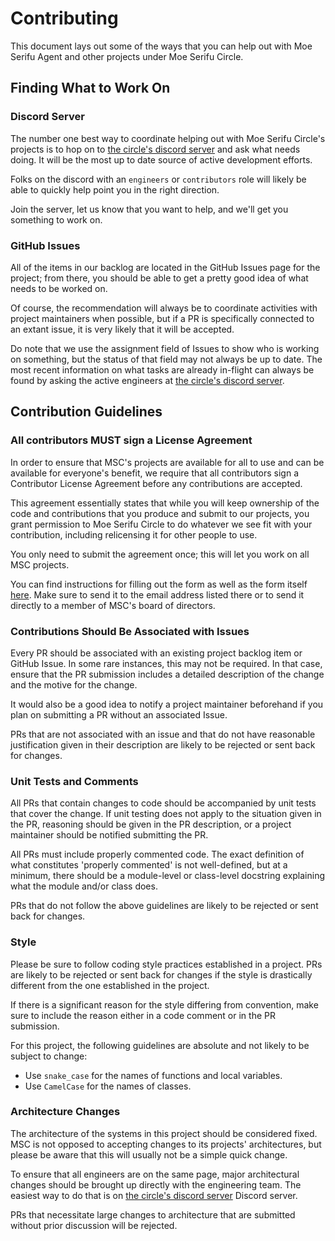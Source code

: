 # Contributing

This document lays out some of the ways that you can help out with Moe Serifu Agent and
other projects under Moe Serifu Circle.

## Finding What to Work On

### Discord Server

The number one best way to coordinate helping out with Moe Serifu Circle's projects is to
hop on to [the circle's discord server](https://discord.gg/URAA8SF) and ask what needs
doing. It will be the most up to date source of active development efforts.

Folks on the discord with an `engineers` or `contributors` role will likely be able to
quickly help point you in the right direction.

Join the server, let us know that you want to help, and we'll get you something to work
on.

### GitHub Issues

All of the items in our backlog are located in the GitHub Issues page for the project;
from there, you should be able to get a pretty good idea of what needs to be worked on.

Of course, the recommendation will always be to coordinate activities with project
maintainers when possible, but if a PR is specifically connected to an extant issue,
it is very likely that it will be accepted.

Do note that we use the assignment field of Issues to show who is working on something,
but the status of that field may not always be up to date. The most recent information
on what tasks are already in-flight can always be found by asking the active engineers
at [the circle's discord server](https://discord.gg/URAA8SF).

## Contribution Guidelines

### All contributors MUST sign a License Agreement

In order to ensure that MSC's projects are available for all to use and can be available
for everyone's benefit, we require that all contributors sign a Contributor License
Agreement before any contributions are accepted.

This agreement essentially states that while you will keep ownership of the code and
contributions that you produce and submit to our projects, you grant permission to Moe
Serifu Circle to do whatever we see fit with your contribution, including relicensing it
for other people to use.

You only need to submit the agreement once; this will let you work on all MSC projects.

You can find instructions for filling out the form as well as the form itself
[here](https://drive.google.com/open?id=1-9HxEtUI1heMHMb50pxvAPKgodrsPdBp). Make sure
to send it to the email address listed there or to send it directly to a member of MSC's
board of directors.

### Contributions Should Be Associated with Issues

Every PR should be associated with an existing project backlog item or GitHub Issue. In
some rare instances, this may not be required. In that case, ensure that the PR submission
includes a detailed description of the change and the motive for the change.

It would also be a good idea to notify a project maintainer beforehand if you plan on
submitting a PR without an associated Issue.

PRs that are not associated with an issue and that do not have reasonable justification given
in their description are likely to be rejected or sent back for changes.

### Unit Tests and Comments

All PRs that contain changes to code should be accompanied by unit tests that cover the
change. If unit testing does not apply to the situation given in the PR, reasoning should
be given in the PR description, or a project maintainer should be notified submitting the
PR.

All PRs must include properly commented code. The exact definition of what constitutes
'properly commented' is not well-defined, but at a minimum, there should be a module-level
or class-level docstring explaining what the module and/or class does.

PRs that do not follow the above guidelines are likely to be rejected or sent back for
changes.

### Style

Please be sure to follow coding style practices established in a project. PRs are likely
to be rejected or sent back for changes if the style is drastically different from the
one established in the project.

If there is a significant reason for the style differing from convention, make sure to
include the reason either in a code comment or in the PR submission.

For this project, the following guidelines are absolute and not likely to be subject to
change:

* Use `snake_case` for the names of functions and local variables.
* Use `CamelCase` for the names of classes.

### Architecture Changes

The architecture of the systems in this project should be considered fixed. MSC is not
opposed to accepting changes to its projects' architectures, but please be aware that
this will usually not be a simple quick change.

To ensure that all engineers are on the same page, major architectural changes should
be brought up directly with the engineering team. The easiest way to do that is on
[the circle's discord server](https://discord.gg/URAA8SF) Discord server.

PRs that necessitate large changes to architecture that are submitted without prior
discussion will be rejected.

